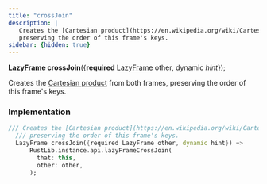 ```yaml
---
title: "crossJoin"
description: |
   Creates the [Cartesian product](https://en.wikipedia.org/wiki/Cartesian_product) from both frames,
   preserving the order of this frame's keys.
sidebar: {hidden: true}
---
```

<span class="dart-code"><strong>[LazyFrame] crossJoin</strong>({<span class="nobr"><strong>required</strong> [LazyFrame] other</span>, <span class="nobr">dynamic <i>hint</i></span>});</span>

 Creates the [Cartesian product](https://en.wikipedia.org/wiki/Cartesian_product) from both frames,
 preserving the order of this frame's keys.
### Implementation
```dart
/// Creates the [Cartesian product](https://en.wikipedia.org/wiki/Cartesian_product) from both frames,
  /// preserving the order of this frame's keys.
  LazyFrame crossJoin({required LazyFrame other, dynamic hint}) =>
      RustLib.instance.api.lazyFrameCrossJoin(
        that: this,
        other: other,
      );
```

[LazyFrame]: /reference/classes/lazyframe